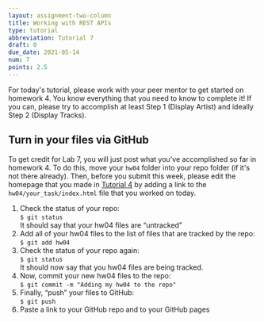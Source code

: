 ```yaml
---
layout: assignment-two-column
title: Working with REST APIs
type: tutorial
abbreviation: Tutorial 7
draft: 0
due_date: 2021-05-14
num: 7
points: 2.5
---
```


For today's tutorial, please work with your peer mentor to get started on homework 4. You know everything that you need to know to complete it! If you can, please try to accomplish 
at least Step 1 (Display Artist) and ideally Step 2 (Display Tracks).

## Turn in your files via GitHub
To get credit for Lab 7, you will just post what you've accomplished so far in homework 4. To do this, move your `hw04` folder into your repo folder (if it's not there already). Then, before you submit this week, please edit the homepage that you made in [Tutorial 4](tutorial04) by adding a link to the `hw04/your_task/index.html` file that you worked on today.

1. Check the status of your repo:<br>`$ git status`<br>It should say that your hw04 files are “untracked”
1. Add all of your hw04 files to the list of files that are tracked by the repo:<br>`$ git add hw04`
1. Check the status of your repo again:<br>`$ git status`<br>It should now say that you hw04 files are being tracked.
1. Now, commit your new hw04 files to the repo:<br>`$ git commit -m "Adding my hw04 to the repo"`
1. Finally, “push” your files to GitHub:<br>`$ git push`
1. Paste a link to your GitHub repo and to your GitHub pages 